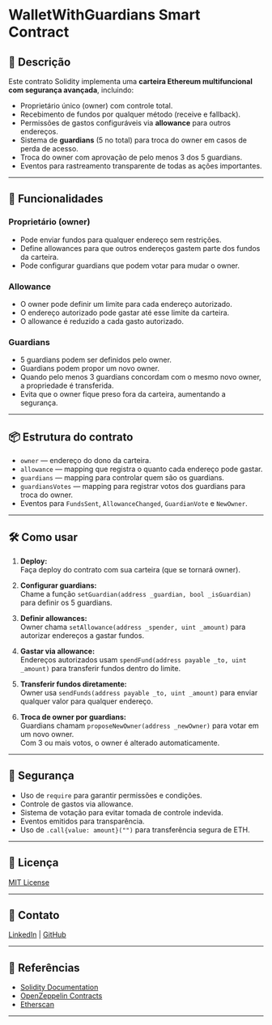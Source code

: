 # WalletWithGuardians Smart Contract

## 📜 Descrição

Este contrato Solidity implementa uma **carteira Ethereum multifuncional com segurança avançada**, incluindo:

- Proprietário único (owner) com controle total.
- Recebimento de fundos por qualquer método (receive e fallback).
- Permissões de gastos configuráveis via **allowance** para outros endereços.
- Sistema de **guardians** (5 no total) para troca do owner em casos de perda de acesso.
- Troca do owner com aprovação de pelo menos 3 dos 5 guardians.
- Eventos para rastreamento transparente de todas as ações importantes.

---

## 🚀 Funcionalidades

### Proprietário (owner)

- Pode enviar fundos para qualquer endereço sem restrições.
- Define allowances para que outros endereços gastem parte dos fundos da carteira.
- Pode configurar guardians que podem votar para mudar o owner.

### Allowance

- O owner pode definir um limite para cada endereço autorizado.
- O endereço autorizado pode gastar até esse limite da carteira.
- O allowance é reduzido a cada gasto autorizado.

### Guardians

- 5 guardians podem ser definidos pelo owner.
- Guardians podem propor um novo owner.
- Quando pelo menos 3 guardians concordam com o mesmo novo owner, a propriedade é transferida.
- Evita que o owner fique preso fora da carteira, aumentando a segurança.

---

## 📦 Estrutura do contrato

- `owner` — endereço do dono da carteira.
- `allowance` — mapping que registra o quanto cada endereço pode gastar.
- `guardians` — mapping para controlar quem são os guardians.
- `guardiansVotes` — mapping para registrar votos dos guardians para troca do owner.
- Eventos para `FundsSent`, `AllowanceChanged`, `GuardianVote` e `NewOwner`.

---

## 🛠 Como usar

1. **Deploy:**  
   Faça deploy do contrato com sua carteira (que se tornará owner).

2. **Configurar guardians:**  
   Chame a função `setGuardian(address _guardian, bool _isGuardian)` para definir os 5 guardians.

3. **Definir allowances:**  
   Owner chama `setAllowance(address _spender, uint _amount)` para autorizar endereços a gastar fundos.

4. **Gastar via allowance:**  
   Endereços autorizados usam `spendFund(address payable _to, uint _amount)` para transferir fundos dentro do limite.

5. **Transferir fundos diretamente:**  
   Owner usa `sendFunds(address payable _to, uint _amount)` para enviar qualquer valor para qualquer endereço.

6. **Troca de owner por guardians:**  
   Guardians chamam `proposeNewOwner(address _newOwner)` para votar em um novo owner.  
   Com 3 ou mais votos, o owner é alterado automaticamente.

---

## 🔐 Segurança

- Uso de `require` para garantir permissões e condições.
- Controle de gastos via allowance.
- Sistema de votação para evitar tomada de controle indevida.
- Eventos emitidos para transparência.
- Uso de `.call{value: amount}("")` para transferência segura de ETH.

---

## 📄 Licença

[MIT License](https://github.com/ViniluzCX/ViniluzCX-Wallet_Inteligente/blob/main/license)

---

## 📌 Contato

  
[LinkedIn](https://www.linkedin.com/in/vinicavalheiro/) | [GitHub](https://github.com/vinicavalheiro)

---

## 📌 Referências

- [Solidity Documentation](https://docs.soliditylang.org/)
- [OpenZeppelin Contracts](https://openzeppelin.com/contracts/)
- [Etherscan](https://etherscan.io/)

---

